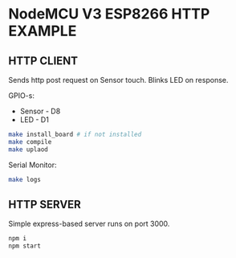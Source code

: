 # NodeMCU V3 ESP8266 HTTP EXAMPLE


## HTTP CLIENT

Sends http post request on Sensor touch. Blinks LED on response.

GPIO-s:
- Sensor - D8
- LED - D1

```sh
make install_board # if not installed
make compile
make uplaod
```

Serial Monitor:

```sh
make logs
```

## HTTP SERVER

Simple express-based server runs on port 3000.

```sh
npm i
npm start
```

